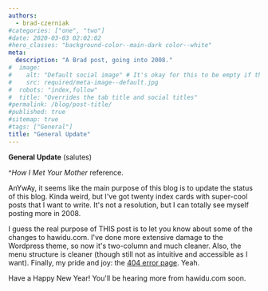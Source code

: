 ```yaml
---
authors:
  - brad-czerniak
#categories: ["one", "two"]
#date: 2020-03-03 02:02:02
#hero_classes: "background-color--main-dark color--white"
meta:
  description: "A Brad post, going into 2008."
#  image:
#    alt: "Default social image" # It's okay for this to be empty if the image is decorative
#    src: required/meta-image--default.jpg
#  robots: "index,follow"
#  title: "Overrides the tab title and social titles"
#permalink: /blog/post-title/
#published: true
#sitemap: true
#tags: ["General"]
title: "General Update"
---
```


**General Update** (salutes)

^_How I Met Your Mother_ reference.

AnYwAy, it seems like the main purpose of this blog is to update the status of this blog. Kinda weird, but I've got twenty
index cards with super-cool posts that I want to write. It's not a resolution, but I can totally see myself posting more
in 2008.

I guess the real purpose of THIS post is to let you know about some of the changes to hawidu.com. I've done more extensive
damage to the Wordpress theme, so now it's two-column and much cleaner. Also, the menu structure is cleaner (though still
not as intuitive and accessible as I want). Finally, my pride and joy: the [404 error page](http://www.hawidu.com/ugh).
Yeah.

Have a Happy New Year! You'll be hearing more from hawidu.com soon.
